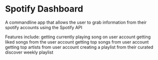# Spotify Dashboard
  A commandline app that allows the user to grab information from their spotify accounts using the Spotify API 
  
  Features include:
    getting currently playing song on user account
    getting liked songs from the user account
    getting top songs from user account
    getting top artists from user account
    creating a playlist from their curated discover weekly playlist
  
  
  
  
